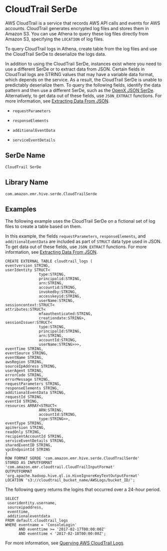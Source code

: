 # CloudTrail SerDe<a name="cloudtrail"></a>

AWS CloudTrail is a service that records AWS API calls and events for AWS accounts\. CloudTrail generates encrypted log files and stores them in Amazon S3\. You can use Athena to query these log files directly from Amazon S3, specifying the `LOCATION` of log files\.

To query CloudTrail logs in Athena, create table from the log files and use the CloudTrail SerDe to deserialize the logs data\.

In addition to using the CloudTrail SerDe, instances exist where you need to use a different SerDe or to extract data from JSON\. Certain fields in CloudTrail logs are STRING values that may have a variable data format, which depends on the service\. As a result, the CloudTrail SerDe is unable to predictably deserialize them\. To query the following fields, identify the data pattern and then use a different SerDe, such as the [OpenX JSON SerDe](json.md#openxjson)\. Alternatively, to get data out of these fields, use `JSON_EXTRACT` functions\. For more information, see [Extracting Data From JSON](extracting-data-from-JSON.md)\. 

+  `requestParameters` 

+  `responseElements` 

+  `additionalEventData` 

+  `serviceEventDetails` 

## SerDe Name<a name="serde-name"></a>

 `CloudTrail SerDe` 

## Library Name<a name="library-name"></a>

 `com.amazon.emr.hive.serde.CloudTrailSerde` 

## Examples<a name="examples"></a>

The following example uses the CloudTrail SerDe on a fictional set of log files to create a table based on them\.

In this example, the fields `requestParameters`, `responseElements`, and `additionalEventData` are included as part of `STRUCT` data type used in JSON\. To get data out of these fields, use `JSON_EXTRACT` functions\. For more information, see [Extracting Data From JSON](extracting-data-from-JSON.md)\.

```
CREATE EXTERNAL TABLE cloudtrail_logs (
eventversion STRING,
userIdentity STRUCT<
               type:STRING,
               principalid:STRING,
               arn:STRING,
               accountid:STRING,
               invokedby:STRING,
               accesskeyid:STRING,
               userName:STRING,
sessioncontext:STRUCT<
attributes:STRUCT<
               mfaauthenticated:STRING,
               creationdate:STRING>,
sessionIssuer:STRUCT<  
               type:STRING,
               principalId:STRING,
               arn:STRING, 
               accountId:STRING,
               userName:STRING>>>,
eventTime STRING,
eventSource STRING,
eventName STRING,
awsRegion STRING,
sourceIpAddress STRING,
userAgent STRING,
errorCode STRING,
errorMessage STRING,
requestParameters STRING,
responseElements STRING,
additionalEventData STRING,
requestId STRING,
eventId STRING,
resources ARRAY<STRUCT<
               ARN:STRING,
               accountId:STRING,
               type:STRING>>,
eventType STRING,
apiVersion STRING,
readOnly STRING,
recipientAccountId STRING,
serviceEventDetails STRING,
sharedEventID STRING,
vpcEndpointId STRING
)
ROW FORMAT SERDE 'com.amazon.emr.hive.serde.CloudTrailSerde'
STORED AS INPUTFORMAT 'com.amazon.emr.cloudtrail.CloudTrailInputFormat'
OUTPUTFORMAT 'org.apache.hadoop.hive.ql.io.HiveIgnoreKeyTextOutputFormat'
LOCATION 's3://cloudtrail_bucket_name/AWSLogs/bucket_ID/';
```

The following query returns the logins that occurred over a 24\-hour period\.

```
SELECT
 useridentity.username,
 sourceipaddress,
 eventtime,
 additionaleventdata
FROM default.cloudtrail_logs
WHERE eventname = 'ConsoleLogin'
      AND eventtime >= '2017-02-17T00:00:00Z'
      AND eventtime < '2017-02-18T00:00:00Z';
```

For more information, see [Querying AWS CloudTrail Logs](cloudtrail-logs.md)\.